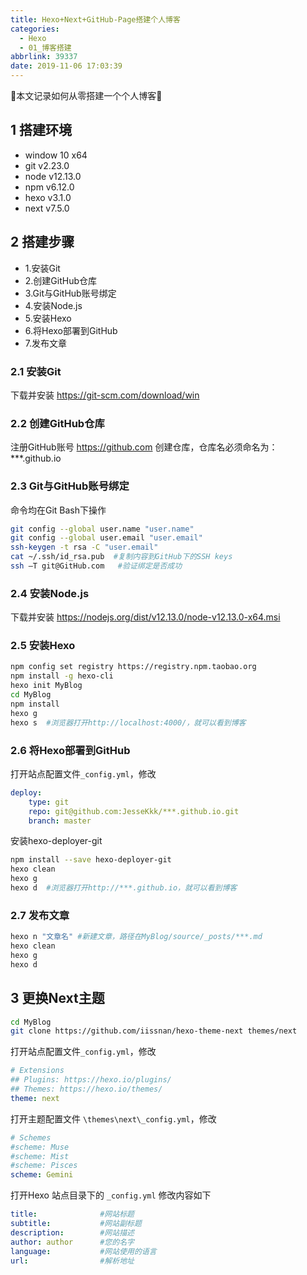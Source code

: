 ```yaml
---
title: Hexo+Next+GitHub-Page搭建个人博客
categories:
  - Hexo
  - 01_博客搭建
abbrlink: 39337
date: 2019-11-06 17:03:39
---
```


:star2:本文记录如何从零搭建一个个人博客:star2:

<!-- more -->

## 1 搭建环境

- window 10 x64
- git v2.23.0
- node v12.13.0
- npm v6.12.0
- hexo v3.1.0
- next v7.5.0

## 2 搭建步骤

- 1.安装Git
- 2.创建GitHub仓库
- 3.Git与GitHub账号绑定
- 4.安装Node.js
- 5.安装Hexo
- 6.将Hexo部署到GitHub
- 7.发布文章

### 2.1 安装Git

下载并安装 <https://git-scm.com/download/win>

### 2.2 创建GitHub仓库

注册GitHub账号 <https://github.com>
创建仓库，仓库名必须命名为：***.github.io

### 2.3 Git与GitHub账号绑定

命令均在Git Bash下操作

```bash
git config --global user.name "user.name"
git config --global user.email "user.email"
ssh-keygen -t rsa -C "user.email"
cat ~/.ssh/id_rsa.pub  #复制内容到GitHub下的SSH keys
ssh –T git@GitHub.com   #验证绑定是否成功
```

### 2.4 安装Node.js

下载并安装 <https://nodejs.org/dist/v12.13.0/node-v12.13.0-x64.msi>

### 2.5 安装Hexo

```bash
npm config set registry https://registry.npm.taobao.org
npm install -g hexo-cli
hexo init MyBlog
cd MyBlog
npm install
hexo g
hexo s  #浏览器打开http://localhost:4000/，就可以看到博客
```

### 2.6 将Hexo部署到GitHub

打开站点配置文件`_config.yml`，修改

```yml
deploy:
    type: git
    repo: git@github.com:JesseKkk/***.github.io.git
    branch: master
```

安装hexo-deployer-git

```bash
npm install --save hexo-deployer-git
hexo clean
hexo g
hexo d  #浏览器打开http://***.github.io，就可以看到博客
```

### 2.7 发布文章

```bash
hexo n "文章名" #新建文章，路径在MyBlog/source/_posts/***.md
hexo clean
hexo g
hexo d
```

## 3 更换Next主题

```bash
cd MyBlog
git clone https://github.com/iissnan/hexo-theme-next themes/next
```

打开站点配置文件`_config.yml`，修改

```yml
# Extensions
## Plugins: https://hexo.io/plugins/
## Themes: https://hexo.io/themes/
theme: next
```

打开主题配置文件 `\themes\next\_config.yml`，修改

```yml
# Schemes
#scheme: Muse
#scheme: Mist
#scheme: Pisces
scheme: Gemini
```

打开Hexo 站点目录下的 `_config.yml` 修改内容如下

```yml
title:              #网站标题
subtitle:           #网站副标题
description:        #网站描述
author: author      #您的名字
language:           #网站使用的语言
url:                #解析地址
```
